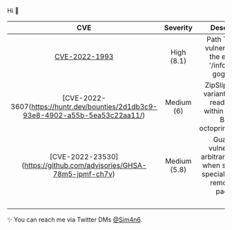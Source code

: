 Hi 👋

| CVE 	| Severity 	| Description 	| Authors 	|
|:---:	|:--------:	|:-----------:	|---------	|
|   [CVE-2022-1993](https://github.com/advisories/GHSA-6vcc-v9vw-g2x5)   	|      High (8.1)      	|        Path Traversal vulnerability on the endpoint '/info/refs' in gogs/gogs       	|    @Sim4n6     	|
|   [CVE-2022-3607(https://huntr.dev/bounties/2d1db3c9-93e8-4902-a55b-5ea53c22aa11/)   	|      Medium (6)      	|      ZipSlip Symlink variant allows to read any file within OctoPrint Box in octoprint/octoprint         	|    @Sim4n6 & OmarElFersaoui 	|
|  [CVE-2022-23530] (https://github.com/advisories/GHSA-78m5-jpmf-ch7v)   	|      Medium (5.8)    	|       GuardDog vulnerable to arbitrary file write when scanning a specially-crafted remote PyPI package       	|     @Sim4n6    	|
|     	|          	|             	|     @Sim4n6    	|


 ✨ You can reach me via Twitter DMs [@Sim4n6](https://www.twitter.com/sim4n6). 

<!--
**Sim4n6/Sim4n6** is a ✨ _special_ ✨ repository because its `README.md` (this file) appears on your GitHub profile.

Here are some ideas to get you started:

- 🔭 I’m currently working on ...
- 🌱 I’m currently learning ...
- 👯 I’m looking to collaborate on ...
- 🤔 I’m looking for help with ...
- 💬 Ask me about ...
- 📫 How to reach me: ...
- 😄 Pronouns: ...
- ⚡ Fun fact: ...
-->
